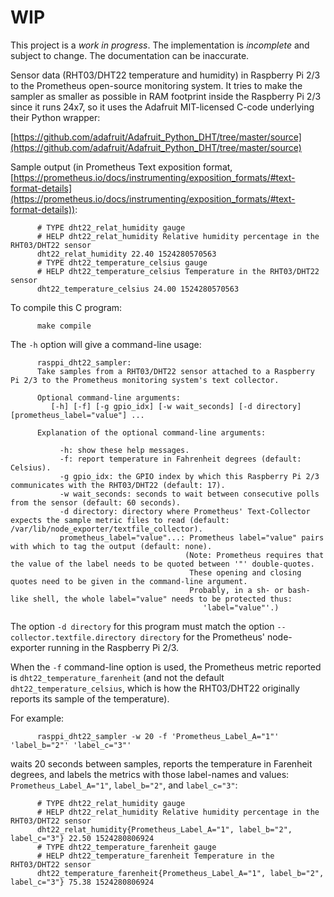 # WIP

This project is a *work in progress*. The implementation is *incomplete* and
subject to change. The documentation can be inaccurate.


Sensor data (RHT03/DHT22 temperature and humidity) in Raspberry Pi 2/3 to
the Prometheus open-source monitoring system. It tries to make the sampler
as smaller as possible in RAM footprint inside the Raspberry Pi 2/3 since
it runs 24x7, so it uses the Adafruit MIT-licensed C-code underlying their
Python wrapper:

[https://github.com/adafruit/Adafruit_Python_DHT/tree/master/source](https://github.com/adafruit/Adafruit_Python_DHT/tree/master/source)

Sample output (in Prometheus Text exposition format, [https://prometheus.io/docs/instrumenting/exposition_formats/#text-format-details](https://prometheus.io/docs/instrumenting/exposition_formats/#text-format-details)):
          
          # TYPE dht22_relat_humidity gauge
          # HELP dht22_relat_humidity Relative humidity percentage in the RHT03/DHT22 sensor
          dht22_relat_humidity 22.40 1524280570563
          # TYPE dht22_temperature_celsius gauge
          # HELP dht22_temperature_celsius Temperature in the RHT03/DHT22 sensor
          dht22_temperature_celsius 24.00 1524280570563
          
To compile this C program:
          
          make compile

The `-h` option will give a command-line usage:

          rasppi_dht22_sampler:
          Take samples from a RHT03/DHT22 sensor attached to a Raspberry Pi 2/3 to the Prometheus monitoring system's text collector.

          Optional command-line arguments:
             [-h] [-f] [-g gpio_idx] [-w wait_seconds] [-d directory] [prometheus_label="value"] ...

          Explanation of the optional command-line arguments:

               -h: show these help messages.
               -f: report temperature in Fahrenheit degrees (default: Celsius).
               -g gpio_idx: the GPIO index by which this Raspberry Pi 2/3 communicates with the RHT03/DHT22 (default: 17).
               -w wait_seconds: seconds to wait between consecutive polls from the sensor (default: 60 seconds).
               -d directory: directory where Prometheus' Text-Collector expects the sample metric files to read (default: /var/lib/node_exporter/textfile_collector).
               prometheus_label="value"...: Prometheus label="value" pairs with which to tag the output (default: none).
                                           (Note: Prometheus requires that the value of the label needs to be quoted between '"' double-quotes.
                                            These opening and closing quotes need to be given in the command-line argument.
                                            Probably, in a sh- or bash- like shell, the whole label="value" needs to be protected thus:
                                               'label="value"'.)

The option `-d directory` for this program must match the option `--collector.textfile.directory directory` for the Prometheus' node-exporter running in the Raspberry Pi 2/3.

When the `-f` command-line option is used, the Prometheus metric reported is `dht22_temperature_farenheit` (and not the default `dht22_temperature_celsius`, which is how the RHT03/DHT22 originally reports its sample of the temperature).

For example:

          rasppi_dht22_sampler -w 20 -f 'Prometheus_Label_A="1"' 'label_b="2"' 'label_c="3"'

waits 20 seconds between samples, reports the temperature in Farenheit degrees, and labels the metrics with those label-names and values: `Prometheus_Label_A="1"`, `label_b="2"`, and `label_c="3"`:

          # TYPE dht22_relat_humidity gauge
          # HELP dht22_relat_humidity Relative humidity percentage in the RHT03/DHT22 sensor
          dht22_relat_humidity{Prometheus_Label_A="1", label_b="2", label_c="3"} 22.50 1524280806924
          # TYPE dht22_temperature_farenheit gauge
          # HELP dht22_temperature_farenheit Temperature in the RHT03/DHT22 sensor
          dht22_temperature_farenheit{Prometheus_Label_A="1", label_b="2", label_c="3"} 75.38 1524280806924

